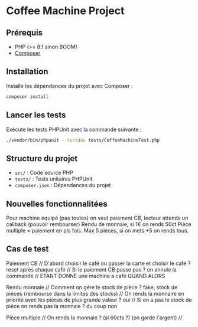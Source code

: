 # Coffee Machine Project

## Prérequis

- PHP (>= 8.1 sinon BOOM)
- [Composer](https://getcomposer.org/)

## Installation

Installe les dépendances du projet avec Composer :

```bash
composer install
```

## Lancer les tests

Exécute les tests PHPUnit avec la commande suivante :

```bash
./vendor/bin/phpunit --testdox tests/CoffeeMachineTest.php
```

## Structure du projet

- `src/` : Code source PHP
- `tests/` : Tests unitaires PHPUnit
- `composer.json` : Dépendances du projet

## Nouvelles fonctionnalitées
Pour machine équipé (pas toutes) on veut paiement CB, lecteur attends un callback (pouvoir rembourser)
Rendu de monnaie, si 1€ on rends 50ct
Pièce multiple = paiement en pls fois. Max 5 pièces, si on mets +5 on rends tous.

## Cas de test
Paiement CB
// D'abord choisir le café ou passer la carte et choisir le café ? reset après chaque café
// Si le paiement CB passe pas ? on annule la commande
// 
ETANT DONNE une machine a café
QUAND 
ALORS 

Rendu monnaie
// Comment on gére le stock de pièce ? fake, stock de pièces (rembourse dans la limites des stocks)
// On rends la monnaire en priorité avec les pièces de plus grande valeur ? oui
// Si on a pas le stock de pièce on rends pas la monnaie ? du coup non

Pièce multiple
// On rends la monnaie ? (si 60cts ?) (on garde l'argent)
// 
